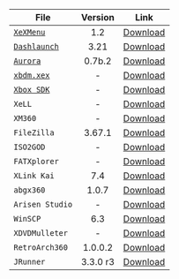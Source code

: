 | File                          | Version  | Link                                                                                                            |
|-------------------------------|:--------:|-----------------------------------------------------------------------------------------------------------------|
| [`XeXMenu`](XeXMenu.md)       |   1.2    | [Download](https://mega.nz/#!9AlUmDZK!oykniipcx80kvuRxLaqY8NtPMJYKHW1ZYpqYfcAZsLA)                              |
| [`Dashlaunch`](Dashlaunch.md) |   3.21   | [Download](downloads/Dashlaunch.zip)                                                                            |
| [`Aurora`](Aurora.md)         |  0.7b.2  | [Download](http://phoenix.xboxunity.net/downloads/Aurora%200.7b.2%20-%20Release%20Package.rar)                  |
| [`xbdm.xex`](Neighborhood.md) |    -     | [Download](https://consolemods.org/wiki/images/0/08/Xbdm.xex)                                                   | 
| [`Xbox SDK`](Neighborhood.md) |    -     | [Download](https://www.mediafire.com/file/l9786i9endh5w5e/XBOX360+SDK+21256.3.exe)                              |
| `XeLL`                        |    -     | [Download](https://github.com/X360Tools/xell-reloaded)                                                          |
| `XM360`                       |    -     | [Download](http://www.mediafire.com/file/biy6wz7hb17ve5z/xm360v2.0d.zip/file)                                   |
| `FileZilla`                   |  3.67.1  | [Download](https://filezilla-project.org/)                                                                      |
| `ISO2GOD`                     |    -     | [Download](https://github.com/r4dius/Iso2God)                                                                   |
| `FATXplorer`                  |    -     | [Download](https://fatxplorer.eaton-works.com/download/)                                                        |
| `XLink Kai`                   |   7.4    | [Download](https://www.teamxlink.co.uk/go?c=download)                                                           |
| `abgx360`                     |  1.0.7   | [Download](https://abgx360.hadzz.com/download.php)                                                              |
| `Arisen Studio`               |    -     | [Download](https://www.arisen.studio/)                                                                          |
| `WinSCP`                      |   6.3    | [Download](https://winscp.net/eng/index.php)                                                                    |
| `XDVDMulleter`                |    -     | [Download](https://consolemods.org/wiki/images/4/4f/Xdvdmulleter_Beta_10.2_with_Stealth%2C_SS%2C_%26_Lyt.zip)   |
| `RetroArch360`                | 1.0.0.2  | [Download](downloads/retroarch-360-v1.0.0.2.zip)                                                                |
| `JRunner`                     | 3.3.0 r3 | [Download](https://github.com/Octal450/J-Runner-with-Extras/releases/tag/V3.3.0-r3)                             |